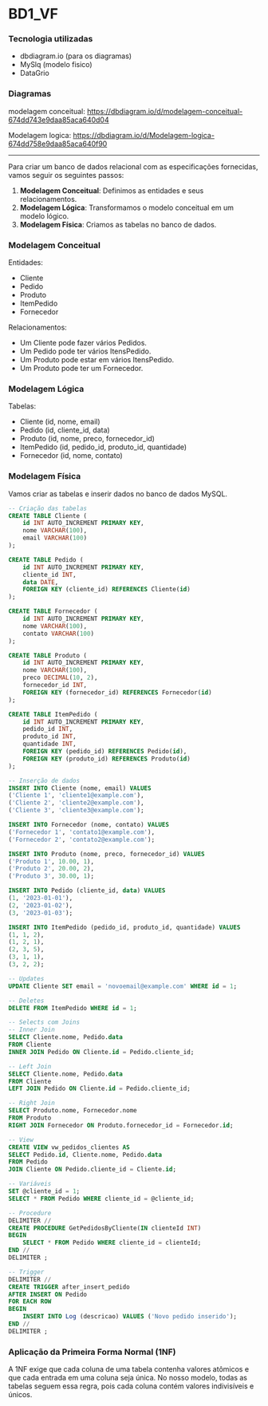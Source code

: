 # BD1_VF

### Tecnologia utilizadas
- dbdiagram.io (para os diagramas)
- MySlq (modelo fisico)
- DataGrio

### Diagramas
modelagem conceitual:
https://dbdiagram.io/d/modelagem-conceitual-674dd743e9daa85aca640d04

Modelagem logica:
https://dbdiagram.io/d/Modelagem-logica-674dd758e9daa85aca640f90

___________

Para criar um banco de dados relacional com as especificações fornecidas, vamos seguir os seguintes passos:

1. **Modelagem Conceitual**: Definimos as entidades e seus relacionamentos.
2. **Modelagem Lógica**: Transformamos o modelo conceitual em um modelo lógico.
3. **Modelagem Física**: Criamos as tabelas no banco de dados.

### Modelagem Conceitual
Entidades:
- Cliente
- Pedido
- Produto
- ItemPedido
- Fornecedor

Relacionamentos:
- Um Cliente pode fazer vários Pedidos.
- Um Pedido pode ter vários ItensPedido.
- Um Produto pode estar em vários ItensPedido.
- Um Produto pode ter um Fornecedor.

### Modelagem Lógica
Tabelas:
- Cliente (id, nome, email)
- Pedido (id, cliente_id, data)
- Produto (id, nome, preco, fornecedor_id)
- ItemPedido (id, pedido_id, produto_id, quantidade)
- Fornecedor (id, nome, contato)

### Modelagem Física
Vamos criar as tabelas e inserir dados no banco de dados MySQL.

```sql
-- Criação das tabelas
CREATE TABLE Cliente (
    id INT AUTO_INCREMENT PRIMARY KEY,
    nome VARCHAR(100),
    email VARCHAR(100)
);

CREATE TABLE Pedido (
    id INT AUTO_INCREMENT PRIMARY KEY,
    cliente_id INT,
    data DATE,
    FOREIGN KEY (cliente_id) REFERENCES Cliente(id)
);

CREATE TABLE Fornecedor (
    id INT AUTO_INCREMENT PRIMARY KEY,
    nome VARCHAR(100),
    contato VARCHAR(100)
);

CREATE TABLE Produto (
    id INT AUTO_INCREMENT PRIMARY KEY,
    nome VARCHAR(100),
    preco DECIMAL(10, 2),
    fornecedor_id INT,
    FOREIGN KEY (fornecedor_id) REFERENCES Fornecedor(id)
);

CREATE TABLE ItemPedido (
    id INT AUTO_INCREMENT PRIMARY KEY,
    pedido_id INT,
    produto_id INT,
    quantidade INT,
    FOREIGN KEY (pedido_id) REFERENCES Pedido(id),
    FOREIGN KEY (produto_id) REFERENCES Produto(id)
);

-- Inserção de dados
INSERT INTO Cliente (nome, email) VALUES
('Cliente 1', 'cliente1@example.com'),
('Cliente 2', 'cliente2@example.com'),
('Cliente 3', 'cliente3@example.com');

INSERT INTO Fornecedor (nome, contato) VALUES
('Fornecedor 1', 'contato1@example.com'),
('Fornecedor 2', 'contato2@example.com');

INSERT INTO Produto (nome, preco, fornecedor_id) VALUES
('Produto 1', 10.00, 1),
('Produto 2', 20.00, 2),
('Produto 3', 30.00, 1);

INSERT INTO Pedido (cliente_id, data) VALUES
(1, '2023-01-01'),
(2, '2023-01-02'),
(3, '2023-01-03');

INSERT INTO ItemPedido (pedido_id, produto_id, quantidade) VALUES
(1, 1, 2),
(1, 2, 1),
(2, 3, 5),
(3, 1, 1),
(3, 2, 2);

-- Updates
UPDATE Cliente SET email = 'novoemail@example.com' WHERE id = 1;

-- Deletes
DELETE FROM ItemPedido WHERE id = 1;

-- Selects com Joins
-- Inner Join
SELECT Cliente.nome, Pedido.data
FROM Cliente
INNER JOIN Pedido ON Cliente.id = Pedido.cliente_id;

-- Left Join
SELECT Cliente.nome, Pedido.data
FROM Cliente
LEFT JOIN Pedido ON Cliente.id = Pedido.cliente_id;

-- Right Join
SELECT Produto.nome, Fornecedor.nome
FROM Produto
RIGHT JOIN Fornecedor ON Produto.fornecedor_id = Fornecedor.id;

-- View
CREATE VIEW vw_pedidos_clientes AS
SELECT Pedido.id, Cliente.nome, Pedido.data
FROM Pedido
JOIN Cliente ON Pedido.cliente_id = Cliente.id;

-- Variáveis
SET @cliente_id = 1;
SELECT * FROM Pedido WHERE cliente_id = @cliente_id;

-- Procedure
DELIMITER //
CREATE PROCEDURE GetPedidosByCliente(IN clienteId INT)
BEGIN
    SELECT * FROM Pedido WHERE cliente_id = clienteId;
END //
DELIMITER ;

-- Trigger
DELIMITER //
CREATE TRIGGER after_insert_pedido
AFTER INSERT ON Pedido
FOR EACH ROW
BEGIN
    INSERT INTO Log (descricao) VALUES ('Novo pedido inserido');
END //
DELIMITER ;
```

### Aplicação da Primeira Forma Normal (1NF)
A 1NF exige que cada coluna de uma tabela contenha valores atômicos e que cada entrada em uma coluna seja única. No nosso modelo, todas as tabelas seguem essa regra, pois cada coluna contém valores indivisíveis e únicos.
